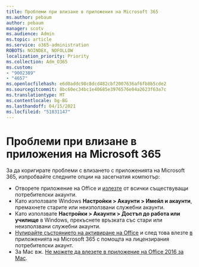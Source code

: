```yaml
---
title: Проблеми при влизане в приложения на Microsoft 365
ms.author: pebaum
author: pebaum
manager: scotv
ms.audience: Admin
ms.topic: article
ms.service: o365-administration
ROBOTS: NOINDEX, NOFOLLOW
localization_priority: Priority
ms.collection: Adm_O365
ms.custom:
- "9002389"
- "4657"
ms.openlocfilehash: e6d0addc98c8dcd482cbf2007636af6fb8b5cde2
ms.sourcegitcommit: 8bc60ec34bc1e40685e3976576e04a2623f63a7c
ms.translationtype: MT
ms.contentlocale: bg-BG
ms.lasthandoff: 04/15/2021
ms.locfileid: "51831147"
---
```

# <a name="issues-signing-into-microsoft-365-apps"></a>Проблеми при влизане в приложения на Microsoft 365

За да коригирате проблеми с влизането с приложенията на Microsoft 365, изпробвайте следните опции на засегнатия компютър:

- Отворете приложение на Office и [излезте](https://go.microsoft.com/fwlink/?linkid=2114082) от всички съществуващи потребителски акаунти.
- Като използвате Windows **Настройки > Акаунти > Имейл и акаунти**, премахнете старите или неизползвани служебни акаунти.
- Като използвате **Настройки > Акаунти > Достъп до работа или училище** в Windows, прекъснете връзката със стари или неизползвани служебни акаунти.
- [Нулирайте състоянието на активиране на Office](https://docs.microsoft.com/office365/troubleshoot/activation/reset-office-365-proplus-activation-state) и след това влезте [в](https://support.office.com/article/sign-in-to-office-b9582171-fd1f-4284-9846-bdd72bb28426) приложенията на Microsoft 365 с помощта на лицензирания потребителски акаунт.
- За Mac вж. [Не можете да влезете в приложение на Office 2016 за Mac](https://docs.microsoft.com/office365/troubleshoot/authentication/sign-in-to-office-2016-for-mac-fail).
